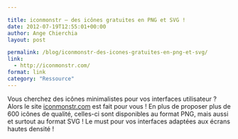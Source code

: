 ```yaml
---

title: iconmonstr – des icônes gratuites en PNG et SVG !
date: 2012-07-19T12:55:01+00:00
author: Ange Chierchia
layout: post

permalink: /blog/iconmonstr-des-icones-gratuites-en-png-et-svg/
link:
  - http://iconmonstr.com/
format: link
category: "Ressource"
---
```

Vous cherchez des icônes minimalistes pour vos interfaces utilisateur ? Alors le site [iconmonstr.com](http://iconmonstr.com) est fait pour vous ! En plus de proposer plus de 600 icônes de qualité, celles-ci sont disponibles au format PNG, mais aussi et surtout au format SVG ! Le must pour vos interfaces adaptées aux écrans hautes densité !